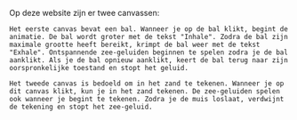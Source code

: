 Op deze website zijn er twee canvassen:

    Het eerste canvas bevat een bal. Wanneer je op de bal klikt, begint de animatie. De bal wordt groter met de tekst "Inhale". Zodra de bal zijn maximale grootte heeft bereikt, krimpt de bal weer met de tekst "Exhale". Ontspannende zee-geluiden beginnen te spelen zodra je de bal aanklikt. Als je de bal opnieuw aanklikt, keert de bal terug naar zijn oorspronkelijke toestand en stopt het geluid.

    Het tweede canvas is bedoeld om in het zand te tekenen. Wanneer je op dit canvas klikt, kun je in het zand tekenen. De zee-geluiden spelen ook wanneer je begint te tekenen. Zodra je de muis loslaat, verdwijnt de tekening en stopt het zee-geluid.